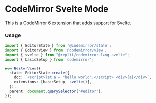 # CodeMirror Svelte Mode

This is a CodeMirror 6 extension that adds support for Svelte.

### Usage

```typescript
import { EditorState } from '@codemirror/state';
import { EditorView } from '@codemirror/view';
import { svelte } from "@replit/codemirror-lang-svelte";
import { basicSetup } from 'codemirror';

new EditorView({
  state: EditorState.create({
    doc: `<script>let a = "hello world";</script> <div>{a}</div>`,
    extensions: [basicSetup, svelte()],
  }),
  parent: document.querySelector('#editor'),
});
```